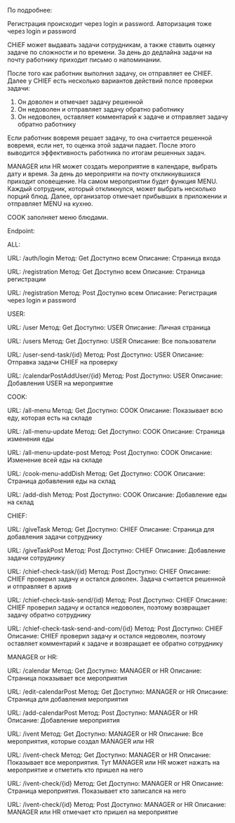 
По подробнее:

Регистрация происходит через login и password. Авторизация тоже через login и password

CHiEF может выдавать задачи сотрудникам, а также ставить оценку задаче по сложности и по времени. 
За день до дедлайна задачи на почту работнику приходит письмо о напоминании.

После того как работник выполнил задачу, он отправляет ее CHIEF. Далее у CHIEF есть несколько вариантов действий полсе проверки задачи:
1. Он доволен и отмечает задачу решенной
2. Он недоволен и отправляет задачу обратно работнику
3. Он недоволен, оставляет комментарий к задаче и отправляет задачу обратно работнику

Если работник вовремя решает задачу, то она считается решенной вовремя, если нет, то оценка этой задачи падает. 
После этого выводится эффективность работника по итогам решенных задач.

MANAGER или HR может создать мероприятие в календаре, выбрать дату и время. За день до мероприяти на почту откликнувшихся приходит оповещение. 
На самом мероприятии будет функция MENU. Каждый сотрудник, который откликнулся, может выбрать несколько порций блюд. Далее, организатор отмечает прибывших в приложении и отправляет MENU на кухню.

COOK заполняет меню блюдами.

Endpoint:

ALL:

URL: /auth/login
Метод: Get
Доступно всем
Описание: Страница входа


URL: /registration
Метод: Get
Доступно всем
Описание: Страница регистрации

URL: /registration
Метод: Post
Доступно всем
Описание: Регистрация через login и password


USER:

URL: /user
Метод: Get
Доступно: USER
Описание: Личная страница

URL: /users
Метод: Get
Доступно: USER
Описание: Все пользователи

URL: /user-send-task/{id}
Метод: Post
Доступно: USER
Описание: Отправка задачи CHIEF на проверку

URL: /calendarPostAddUser/{id}
Метод: Post
Доступно: USER
Описание: Добавления USER на мероприятие

COOK:

URL: /all-menu
Метод: Get
Доступно: COOK
Описание: Показывает всю еду, которая есть на складе

URL: /all-menu-update
Метод: Get
Доступно: COOK
Описание: Страница изменения еды

URL: /all-menu-update-post
Метод: Post
Доступно: COOK
Описание: Изменение всей еды на складе

URL: /cook-menu-addDish
Метод: Get
Доступно: COOK
Описание: Страница добавления еды на склад

URL: /add-dish
Метод: Post
Доступно: COOK
Описание: Добавление еды на склад


CHIEF:

URL: /giveTask
Метод: Get
Доступно: CHIEF
Описание: Страница для добавления задачи сотруднику

URL: /giveTaskPost
Метод: Post
Доступно: CHIEF
Описание: Добавление задачи сотруднику

URL: /chief-check-task/{id}
Метод: Post
Доступно: CHIEF
Описание: CHIEF проверил задачу и остался доволен. Задача считается решенной и отправляет в архив

URL: /chief-check-task-send/{id}
Метод: Post
Доступно: CHIEF
Описание: CHIEF проверил задачу и остался недоволен, поэтому возвращает задачу обратно сотруднику

URL: /chief-check-task-send-and-com/{id}
Метод: Post
Доступно: CHIEF
Описание: CHIEF проверил задачу и остался недоволен, поэтому оставляет комментарий к задаче и возвращает ее обратно сотруднику


MANAGER or HR:

URL: /calendar
Метод: Get
Доступно: MANAGER or HR
Описание: Страница показывает все мероприятия

URL: /edit-calendarPost
Метод: Get
Доступно: MANAGER or HR
Описание: Страница для добавления мероприятия

URL: /add-calendarPost
Метод: Post
Доступно: MANAGER or HR
Описание: Добавление мероприятия

URL: /ivent
Метод: Get
Доступно: MANAGER or HR
Описание: Все мероприятия, которые создал MANAGER или HR

URL: /ivent-check
Метод: Get
Доступно: MANAGER or HR
Описание: Показывает все мероприятия. Тут MANAGER или HR может нажать на мероприятие и отметить кто пришел на него

URL: /ivent-check/{id}
Метод: Get
Доступно: MANAGER or HR
Описание: Страница мероприятия. Показывает кто записался на него

URL: /ivent-check/{id}
Метод: Post
Доступно: MANAGER or HR
Описание: MANAGER или HR отмечает кто пришел на мероприятие




























